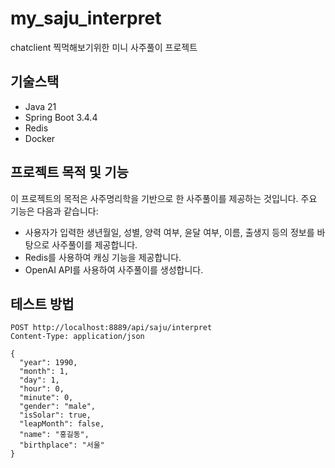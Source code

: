 # my_saju_interpret

chatclient 찍먹해보기위한 미니 사주풀이 프로젝트

## 기술스택

- Java 21
- Spring Boot 3.4.4
- Redis
- Docker

## 프로젝트 목적 및 기능

이 프로젝트의 목적은 사주명리학을 기반으로 한 사주풀이를 제공하는 것입니다. 주요 기능은 다음과 같습니다:
- 사용자가 입력한 생년월일, 성별, 양력 여부, 윤달 여부, 이름, 출생지 등의 정보를 바탕으로 사주풀이를 제공합니다.
- Redis를 사용하여 캐싱 기능을 제공합니다.
- OpenAI API를 사용하여 사주풀이를 생성합니다.

## 테스트 방법

   ```http
   POST http://localhost:8889/api/saju/interpret
   Content-Type: application/json

   {
     "year": 1990,
     "month": 1,
     "day": 1,
     "hour": 0,
     "minute": 0,
     "gender": "male",
     "isSolar": true,
     "leapMonth": false,
     "name": "홍길동",
     "birthplace": "서울"
   }
   ```

